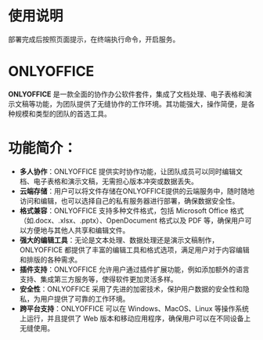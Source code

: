 # 使用说明

部署完成后按照页面提示，在终端执行命令，开启服务。

# ONLYOFFICE

**ONLYOFFICE** 是一款全面的协作办公软件套件，集成了文档处理、电子表格和演示文稿等功能，为团队提供了无缝协作的工作环境。其功能强大，操作简便，是各种规模和类型的团队的首选工具。

# 功能简介：

- **多人协作**：ONLYOFFICE 提供实时协作功能，让团队成员可以同时编辑文档、电子表格和演示文稿，无需担心版本冲突或数据丢失。
- **云端存储**：用户可以将文件存储在ONLYOFFICE提供的云端服务中，随时随地访问和编辑，也可以选择自己的私有服务器进行部署，确保数据安全性。
- **格式兼容**：ONLYOFFICE 支持多种文件格式，包括 Microsoft Office 格式（如.docx、.xlsx、.pptx）、OpenDocument 格式以及 PDF 等，确保用户可以方便地与其他人共享和编辑文件。
- **强大的编辑工具**：无论是文本处理、数据处理还是演示文稿制作，ONLYOFFICE 都提供了丰富的编辑工具和格式选项，满足用户对于内容编辑和排版的各种需求。
- **插件支持**：ONLYOFFICE 允许用户通过插件扩展功能，例如添加额外的语言支持、集成第三方服务等，使得软件更加灵活多样。
- **安全性**：ONLYOFFICE 采用了先进的加密技术，保护用户数据的安全性和隐私，为用户提供了可靠的工作环境。
- **跨平台支持**：ONLYOFFICE 可以在 Windows、MacOS、Linux 等操作系统上运行，并且提供了 Web 版本和移动应用程序，确保用户可以在不同设备上无缝使用。